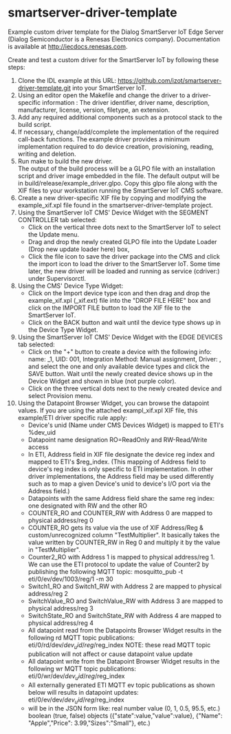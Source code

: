 # smartserver-driver-template
Example custom driver template for the Dialog SmartServer IoT Edge Server (Dialog Semiconductor is a Renesas Electronics company). Documentation is available at http://iecdocs.renesas.com.

Create and test a custom driver for the SmartServer IoT by following these steps:
1.  Clone the IDL example at this URL: https://github.com/izot/smartserver-driver-template.git into your 
    SmartServer IoT.
2.  Using an editor open the Makefile and change the driver to a driver-specific information :
	The driver identifier, driver name, description, manufacturer, license, version, filetype, an extension.
3.  Add any required additional components such as a protocol stack to the build script.
4.  If necessary, change/add/complete the implementation of the required call-back functions.  The example driver
    provides a minimum implementation required to do device creation, provisioning, reading, writing and deletion.
5.  Run make to build the new driver.  
	The output of the build process will be a GLPO file with an installation script and driver image embedded in the file.  The default output will be in build/release/example_driver.glpo.  Copy this glpo file along with the 
	XIF files to your workstation running the SmartServer IoT CMS software.
8.  Create a new driver-specific XIF file by copying and modifying the example_xif.xpl file found in the 
    smartserver-driver-template project.
9.  Using the SmartServer IoT CMS' Device Widget with the SEGMENT CONTROLLER tab selected: 
    * Click on the vertical three dots next to the SmartServer IoT to select the Update menu.
    * Drag and drop the newly created GLPO file into the Update Loader (Drop new update loader here) box, 
    * Click the file icon to save the driver package into the CMS and click the import icon to load the driver to the SmartServer IoT.  Some time later, the new driver will be loaded and running as service (cdriver:<your driver identifier>) under Supervisorctl.
10. Using the CMS' Device Type Widget: 
	  * Click on the Import device type icon and then drag and drop the example_xif.xpl (<driver identifier>_xif.ext) file into the "DROP FILE HERE" box and click on the IMPORT FILE button to load the XIF file to the SmartServer IoT.
    * Click on the BACK button and wait until the device type shows up in the Device Type Widget.
11. Using the SmartServer IoT CMS' Device Widget with the EDGE DEVICES tab selected:
	  * Click on the "+" button to create a device with the following info:
		  name: <your device name>_1,  UID: 001, Integration Method: Manual assignment, Driver: <your driver identifier>, and select the one and only available device types and click the SAVE button.
	    Wait until the newly created device shows up in the Device Widget and shown in blue (not purple color).
    * Click on the three vertical dots next to the newly created device and select Provision menu.
12. Using the Datapoint Browser Widget, you can browse the datapoint values.  If you are using the attached
    exampl_xif.xpl XIF file, this example/ETI driver specific rule apply:
	  * Device's unid (Name under CMS Devices Widget) is mapped to ETI's %dev_uid
	  * Datapoint name designation RO=ReadOnly and RW-Read/Write access
	  * In ETI, Address field in XIF file designate the device reg index and mapped to ETI's $reg_index.  (This 
	    mapping of Address field to device's reg index is only specific to ETI implementation.  In other driver
		implementations, the Address field may be used differently such as to map a given Device's unid to device's 
		I/O port via the Address field.)
	  * Datapoints with the same Address field share the same reg index: one designated with RW and the other RO
	  * COUNTER_RO and COUNTER_RW with Address 0 are mapped to physical address/reg 0
	  * COUNTER_RO gets its value via the use of XIF Address/Reg & custom/unrecognized column "TestMultiplier".  It
	    basically takes the value written by COUNTER_RW in Reg 0 and multiply it by the value in "TestMultiplier".
	  * Counter2_RO with Address 1 is mapped to physical address/reg 1.  We can use the ETI protocol to update the
	    value of Counter2 by publishing the following MQTT topic: 
		   mosquitto_pub -t eti/0/ev/dev/1003/reg/1 -m 30
	  * Switch1_RO and Switch1_RW with Address 2 are mapped to physical address/reg 2
	  * SwitchValue_RO and SwitchValue_RW with Address 3 are mapped to physical address/reg 3
	  * SwitchState_RO and SwitchState_RW with Address 4 are mapped to physical address/reg 4
	  * All datapoint read from the Datapoints Browser Widget results in the following rd MQTT topic publications:
	       eti/0/rd/dev/$dev_uid/reg/$reg_index
		NOTE: these read MQTT topic publication will not affect or cause datapoint value update
	  * All datapoint write from the Datapoint Browser Widget results in the following wr MQTT topic publications:
	       eti/0/wr/dev/$dev_uid/reg/$reg_index <data payload>
	  * All externally generated ETI MQTT ev topic publications as shown below will results in datapoint updates:
	       eti/0/ev/dev/$dev_uid/reg/$reg_index <data payload>
	  * <data payload> will be in the JSON form like:
	    real number value (0, 1, 0.5, 95.5, etc.)
		boolean (true, false)
		objects ({"state":value,"value":value}, {"Name": "Apple","Price": 3.99,"Sizes":"Small"}, etc.)
 


